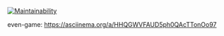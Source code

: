 [![Maintainability](https://api.codeclimate.com/v1/badges/7f8a6cdd0c63e79ff2c8/maintainability)](https://codeclimate.com/github/lifechurch/youversion-web-open-ideas/maintainability)

even-game: https://asciinema.org/a/HHQGWVFAUD5ph0QAcTTonOo97

